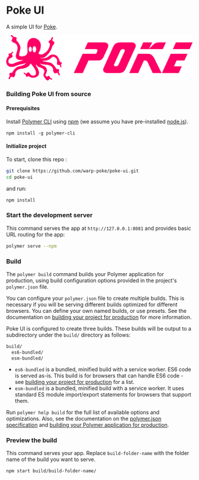 # Poke UI 

A simple UI for [Poke](https://github.com/warp-poke).

![Poke](./assets/poke.png)



### Building Poke UI from source

#### Prerequisites

Install [Polymer CLI](https://github.com/Polymer/polymer-cli) using
[npm](https://www.npmjs.com) (we assume you have pre-installed [node.js](https://nodejs.org)).

    npm install -g polymer-cli

#### Initialize project

To start, clone this repo :

```bash
git clone https://github.com/warp-poke/poke-ui.git 
cd poke-ui
```

and run:

```bash
npm install
```

### Start the development server

This command serves the app at `http://127.0.0.1:8081` and provides basic URL
routing for the app:

```bash
polymer serve --npm
```

### Build

The `polymer build` command builds your Polymer application for production, using build configuration options provided in the project's `polymer.json` file.

You can configure your `polymer.json` file to create multiple builds. This is necessary if you will be serving different builds optimized for different browsers. You can define your own named builds, or use presets. See the documentation on [building your project for production](https://www.polymer-project.org/3.0/toolbox/build-for-production) for more information.

Poke UI is configured to create three builds. These builds will be output to a subdirectory under the `build/` directory as follows:

```
build/
  es6-bundled/
  esm-bundled/
```

* `es6-bundled` is a bundled, minified build with a service worker. ES6 code is served as-is. This build is for browsers that can handle ES6 code - see [building your project for production](https://www.polymer-project.org/3.0/toolbox/build-for-production#compiling) for a list.
* `esm-bundled` is a bundled, minified build with a service worker. It uses standard ES module import/export statements for browsers that support them.

Run `polymer help build` for the full list of available options and optimizations. Also, see the documentation on the [polymer.json specification](https://www.polymer-project.org/3.0/docs/tools/polymer-json) and [building your Polymer application for production](https://www.polymer-project.org/3.0/toolbox/build-for-production).

### Preview the build

This command serves your app. Replace `build-folder-name` with the folder name of the build you want to serve.

    npm start build/build-folder-name/

